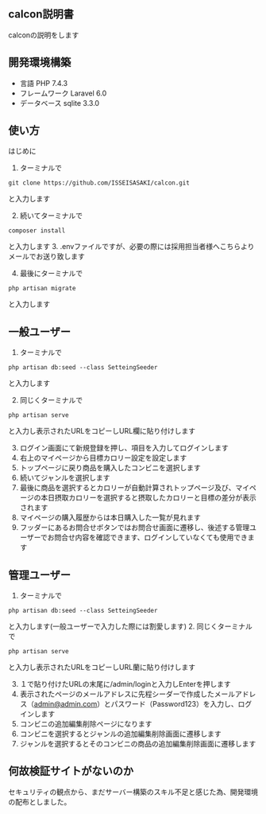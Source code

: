 ## calcon説明書
calconの説明をします
## 開発環境構築
+ 言語 PHP 7.4.3
+ フレームワーク Laravel 6.0
+ データベース sqlite 3.3.0


## 使い方
はじめに
1. ターミナルで
```
git clone https://github.com/ISSEISASAKI/calcon.git
```
と入力します

2. 続いてターミナルで
```
composer install
```
と入力します
3. .envファイルですが、必要の際には採用担当者様へこちらよりメールでお送り致します
   
4. 最後にターミナルで
```
php artisan migrate
```
と入力します

## 一般ユーザー
1. ターミナルで
```
php artisan db:seed --class SetteingSeeder
```
と入力します

2. 同じくターミナルで
```
php artisan serve
```
と入力し表示されたURLをコピーしURL欄に貼り付けします

3. ログイン画面にて新規登録を押し、項目を入力してログインします
4. 右上のマイページから目標カロリー設定を設定します 
5. トップページに戻り商品を購入したコンビニを選択します 
6. 続いてジャンルを選択します
7. 最後に商品を選択するとカロリーが自動計算されトップページ及び、マイページの本日摂取カロリーを選択すると摂取したカロリーと目標の差分が表示されます
8. マイページの購入履歴からは本日購入した一覧が見れます
9. フッダーにあるお問合せボタンではお問合せ画面に遷移し、後述する管理ユーザーでお問合せ内容を確認できます、ログインしていなくても使用できます


## 管理ユーザー
1. ターミナルで
```
php artisan db:seed --class SetteingSeeder
```
と入力します(一般ユーザーで入力した際には割愛します)
2. 同じくターミナルで
```
php artisan serve
```
と入力し表示されたURLをコピーしURL蘭に貼り付けします

3. １で貼り付けたURLの末尾に/admin/loginと入力しEnterを押します
4. 表示されたページのメールアドレスに先程シーダーで作成したメールアドレス（admin@admin.com）とパスワード（Password123）を入力し、ログインします
5. コンビニの追加編集削除ページになります
6. コンビニを選択するとジャンルの追加編集削除画面に遷移します
7. ジャンルを選択するとそのコンビニの商品の追加編集削除画面に遷移します
   



## 何故検証サイトがないのか
セキュリティの観点から、まだサーバー構築のスキル不足と感じた為、開発環境の配布としました。